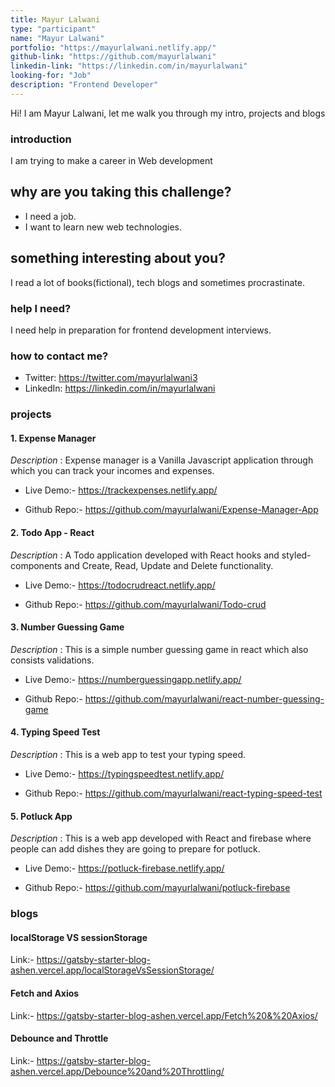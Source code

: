 ```yaml
---
title: Mayur Lalwani
type: "participant"
name: "Mayur Lalwani"
portfolio: "https://mayurlalwani.netlify.app/"
github-link: "https://github.com/mayurlalwani"
linkedin-link: "https://linkedin.com/in/mayurlalwani"
looking-for: "Job"
description: "Frontend Developer"
---
```


Hi! I am Mayur Lalwani, let me walk you through my intro, projects and blogs

### introduction

I am trying to make a career in Web development

## why are you taking this challenge?

- I need a job.
- I want to learn new web technologies.

## something interesting about you?

I read a lot of books(fictional), tech blogs and sometimes procrastinate. 

### help I need?

I need help in preparation for frontend development interviews.

### how to contact me?

- Twitter: https://twitter.com/mayurlalwani3
- LinkedIn: https://linkedin.com/in/mayurlalwani

### projects

#### 1. Expense Manager

_Description_ : Expense manager is a Vanilla Javascript application through which you can track your incomes and expenses.

- Live Demo:- <https://trackexpenses.netlify.app/>

- Github Repo:- <https://github.com/mayurlalwani/Expense-Manager-App>

#### 2. Todo App - React

_Description_ : A Todo application developed with React hooks and styled-components and Create, Read, Update and Delete functionality.

- Live Demo:- <https://todocrudreact.netlify.app/>

- Github Repo:- <https://github.com/mayurlalwani/Todo-crud>

#### 3. Number Guessing Game

_Description_ : This is a simple number guessing game in react which also consists validations.

- Live Demo:- <https://numberguessingapp.netlify.app/>

- Github Repo:- <https://github.com/mayurlalwani/react-number-guessing-game>

#### 4. Typing Speed Test

_Description_ : This is a web app to test your typing speed.

- Live Demo:- <https://typingspeedtest.netlify.app/>

- Github Repo:- <https://github.com/mayurlalwani/react-typing-speed-test>

#### 5. Potluck App

_Description_ : This is a web app developed with React and firebase where people can add dishes they are going to prepare for potluck.

- Live Demo:- <https://potluck-firebase.netlify.app/>

- Github Repo:- <https://github.com/mayurlalwani/potluck-firebase>

### blogs

#### localStorage VS sessionStorage

Link:- <https://gatsby-starter-blog-ashen.vercel.app/localStorageVsSessionStorage/>

#### Fetch and Axios

Link:- <https://gatsby-starter-blog-ashen.vercel.app/Fetch%20&%20Axios/>

#### Debounce and Throttle 

Link:- <https://gatsby-starter-blog-ashen.vercel.app/Debounce%20and%20Throttling/>


